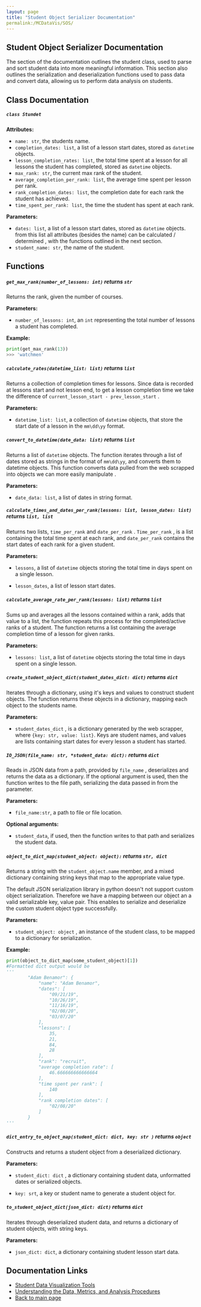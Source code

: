 ```yaml
---
layout: page
title: "Student Object Serializer Documentation"
permalink:/MCDataVis/SOS/
---
```


 ## Student Object Serializer Documentation 

The section of the documentation outlines the student class, used to parse and sort student data into more meaningful information. This section also outlines the serialization and deserialization functions used to pass data and convert data, allowing us to perform data analysis on students.  

## Class Documentation 

##### `class Stundet` 

**Attributes:** 

- `name: str`, the students name. 
- `completion_dates: list`, a list of a lesson start dates, stored as `datetime` objects.   
- `lesson_completion_rates: list`, the total time spent at a lesson for all lessons the student has completed, stored as `datetime` objects.
- `max_rank: str`, the current max rank of the student. 
- `average_completion_per_rank: list`, the average time spent per lesson per rank. 
- `rank_completion_dates: list`, the completion date for each rank the student has achieved.  
- `time_spent_per_rank: list`, the time the student has spent at each rank. 

**Parameters:** 

- `dates: list`,  a list of a lesson start dates, stored as `datetime` objects.   from this list all attributes (besides the name) can be calculated / determined , with the functions outlined in the next section.   
- `student_name: str`, the name of the student. 



## Functions

##### `get_max_rank(number_of_lessons: int)` returns  `str`

Returns the rank, given the number of courses. 

**Parameters:**    

  - `number_of_lessons: int`,  an `int` representing the total number of lessons a student has completed.   

**Example:** 

```python
print(get_max_rank(13)) 
>>> 'watchmen'
```

  

##### `calculate_rates(datetime_list: list)` returns  `list` 

Returns a collection of completion times for lessons. Since data is recorded at lessons start and not lesson end, to get a lesson completion time we take the difference of `current_lesson_start - prev_lesson_start` .   

**Parameters:**    

  - `datetime_list: list`, a collection of `datetime` objects, that store the start date of a lesson in the `mm\dd\yy` format.  



##### `convert_to_datetime(date_data: list)` returns  `list`  

Returns a list of `datetime` objects. The function iterates through a list of dates stored as strings in the format of `mm\dd\yy`, and converts them to datetime objects.  This function converts data pulled from the web scrapped into objects we can more easily manipulate . 

**Parameters:**    

  - `date_data: list`, a list of dates in string format.  

    

##### `calculate_times_and_dates_per_rank(lessons: list, lesson_dates: list)` returns  `list, list`  

Returns two lists, `time_per_rank` and `date_per_rank` . `Time_per_rank` , is a list containing the total time spent at each rank, and `date_per_rank` contains the start dates of each rank for a given student. 

**Parameters:**    

  - `lessons`, a list of `datetime` objects storing the total time in days spent on a single lesson. 

  - `lesson_dates`,  a list of lesson start dates.  

    

##### `calculate_average_rate_per_rank(lessons: list)` returns  `list`  

Sums up and averages all the lessons contained within a rank, adds that value to a list, the function repeats this process for the completed/active ranks of a student. The function returns a list containing the average completion time of a lesson for given ranks.    

**Parameters:**    

  - `lessons: list`,  a list of `datetime` objects storing the total time in days spent on a single lesson. 

##### `create_student_object_dict(student_dates_dict: dict)` returns  `dict`

Iterates through a dictionary, using it's keys and values to construct student objects. The function returns these objects in a dictionary, mapping each object to the students name.   

**Parameters:**    

  - `student_dates_dict` , is a dictionary generated by the web scrapper, where `{key: str, value: list}`.  Keys are student names, and values are lists containing start dates for every lesson a student has started.  

    

##### `IO_JSON(file_name: str, *student_data: dict):` returns  `dict` 

Reads in JSON data from a path, provided by `file_name` , deserializes and returns the data as a dictionary. If the optional argument is used, then the function writes to the file path, serializing the data passed in from the parameter.  

**Parameters:**    

  - `file_name:str`, a path to file or file location.    

**Optional arguments:**  

 - `student_data`, if used, then the function writes to that path and serializes the student data.  



##### `object_to_dict_map(student_object: object):` returns  `str, dict` 

Returns a string with the `student_object.name` member, and a mixed dictionary containing string keys that map to the appropriate value type.  

The default JSON serialization library in python doesn't not support custom object serialization. Therefore we have a mapping between our object an a valid serializable key, value pair. This enables to serialize and deserialize the custom student object type successfully.  

**Parameters:**    

  - `student_object: object` , an instance of the student class, to be mapped to a dictionary for serialization.   

**Example:**    

``` python
print(object_to_dict_map(some_student_object)[1])
#Formatted dict output would be 
'''
        "Adam Benamor": {
            "name": "Adam Benamor",
            "dates": [
                "09/21/19",
                "10/26/19",
                "11/16/19",
                "02/08/20",
                "03/07/20"
            ],
            "lessons": [
                35,
                21,
                84,
                28
            ],
            "rank": "recruit",
            "average completion rate": [
                46.666666666666664
            ],
            "time spent per rank": [
                140
            ],
            "rank completion dates": [
                "02/08/20"
            ]
        }
'''
```



##### `dict_entry_to_object_map(student_dict: dict, key: str )` returns  `object`  

Constructs and returns a student object from a deserialized dictionary.  

**Parameters:**    

  - `student_dict: dict` , a dictionary containing student data, unformatted dates or serialized objects.  

  - `key: srt`, a key or student name to generate a student object for. 

    

##### `to_student_object_dict(json_dict: dict)` returns  `dict` 

Iterates through deserialized student data, and returns a dictionary of student objects, with string keys.  

**Parameters:**    

  - `json_dict: dict`, a dictionary containing student lesson start data.  

## Documentation Links

- [Student Data Visualization Tools](https://mjsmith95.github.io/MCDataVis/SDVT) 
- [Understanding the Data, Metrics, and Analysis Procedures](https://mjsmith95.github.io/MCDataVis/MCDV) 
- [Back to main page](https://mjsmith95.github.io/MCDataVis)   
